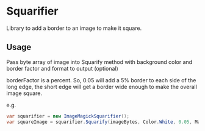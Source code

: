 # Squarifier

Library to add a border to an image to make it square.

## Usage
Pass byte array of image into Squarify method with background color and border factor and format to output (optional)

borderFactor is a percent. So, 0.05 will add a 5% border to each side of the long edge, the short edge will get a border wide enough to make the overall image square.

e.g.
``` c#
var squarifier = new ImageMagickSquarifier();
var squareImage = squarifier.Squarify(imageBytes, Color.White, 0.05, MagickFormat.Jpeg);